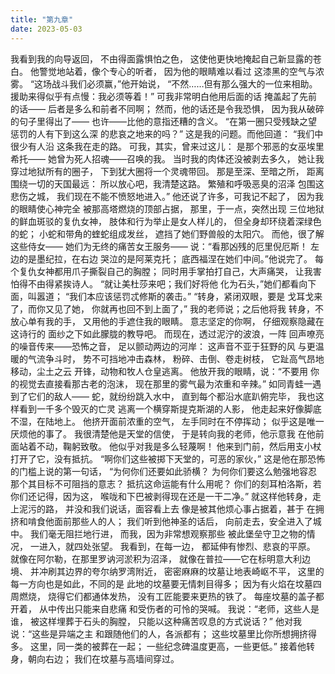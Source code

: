 ```yaml
---
title: "第九章"
date: 2023-05-03
---
```

我看到我的向导返回，
不由得面露惧怕之色，
这使他更快地掩起自己新显露的苍白。
他警觉地站着，像个专心的听者，
因为他的眼睛难以看过
这漆黑的空气与浓雾。
“这场战斗我们必须赢，”他开始说，
“不然……但有那么强大的一位来相助。
援助来得似乎有点慢：我必须等着！”
可我非常明白他用后面的话
掩盖起了先前的话——
后者是多么和前者不同啊；
然而，他的话还是令我恐惧，
因为我从破碎的句子里得出了——
也许——比他的意指还糟的含义。
“在第一圈只受残缺之望
惩罚的人有下到这么深
的悲哀之地来的吗？”
这是我的问题。而他回道：
“我们中很少有人沿
这条我在走的路。
可我，其实，曾来过这儿：
是那个邪恶的女巫埃里希托——
她曾为死人招魂——召唤的我。
当时我的肉体还没被剥去多久，
她让我穿过地狱所有的圈子，
下到犹大圈将一个灵魂带回。
那是至深、至暗之所，
距离围绕一切的天国最远：
所以放心吧，我清楚这路。
繁殖和呼吸恶臭的沼泽
包围这悲伤之城，
我们现在不能不愤怒地进入。”
他还说了许多，可我记不起了，
因为我的眼睛使心神完全
被那高塔燃烧的顶部占据，
那里，于一点，突然出现
三位地狱的鲜血斑驳的复仇女神，
肢体和行为举止是女人样儿的，
但全身却环绕着深绿色的蛇；
小蛇和带角的蝰蛇组成发丝，
遮挡了她们野兽般的太阳穴。
而他，很了解这些侍女——
她们为无终的痛苦女王服务——
说：“看那凶残的厄里倪厄斯！
左边的是墨纪拉，在右边
哭泣的是阿莱克托；
底西福涅在她们中间。”他说完了。
每个复仇女神都用爪子撕裂自己的胸膛；
同时用手掌拍打自己，大声痛哭，
让我害怕得不由得紧挨诗人。
“就让美杜莎来吧；我们好将他
化为石头，”她们都看向下面，叫嚣道；
“我们本应该惩罚忒修斯的袭击。”
“转身，紧闭双眼，要是
戈耳戈来了，而你又见了她，
你就再也回不到上面了，”
我的老师说；之后他将我
转身，不放心单有我的手，
又用他的手遮住我的眼睛。
意志坚定的你啊，
仔细观察隐藏在这诗行的
面纱之下如此朦胧的教导吧。
而现在，透过泥泞的波浪，一阵
回声嘹亮的噪音传来——恐怖之音，
足以颤动两边的河岸：
这声音不亚于狂野的风
与更温暖的气流争斗时，
势不可挡地冲击森林，
粉碎、击倒、卷走树枝，
它趾高气昂地移动，尘土之云
开锋，动物和牧人仓皇逃离。
他放开我的眼睛，说：“不要用
你的视觉去直接看那古老的泡沫，
现在那里的雾气最为浓重和辛辣。”
如同青蛙一遇到了它们的敌人——
蛇，就纷纷跳入水中，
直到每个都沿水底趴俯完毕，
我也这样看到一千多个毁灭的亡灵
逃离一个横穿斯提克斯湖的人影，
他走起来好像脚底不湿，在陆地上。
他挤开面前浓重的空气，
左手同时在不停挥动；
似乎这是唯一厌烦他的事了。
我很清楚他是天堂的信使，
于是转向我的老师，他示意我
在他前面站着不动，鞠躬致敬。
他似乎对我是多么轻蔑啊！
他来到门前，然后用支小杖
打开了它，没有抵抗。
“啊你们这些被掷下天堂的，可恶的家伙，”
这是他在那恐怖的门槛上说的第一句话，
“为何你们还要如此骄横？
为何你们要这么勉强地容忍
那个其目标不可阻挡的意志？
抵抗这命运能有什么用呢？
你们的刻耳柏洛斯，若你们还记得，因为这，
喉咙和下巴被剥得现在还是一干二净。”
就这样他转身，走上泥污的路，
并没和我们说话，面容看上去
像是被其他烦心事占据着，甚于
在拥挤和啃食他面前那些人的人；
我们听到他神圣的话后，
向前走去，安全进入了城中。
我们毫无阻拦地行进，
而我，因为非常想观察那些
被此堡垒守卫之物的情况，
一进入，就四处张望。
我看到，在每一边，
都延伸有惨烈、悲哀的平原。
就像在阿尔勒，在那里罗讷河淤积为沼泽，
就像在普拉——它在标明意大利边境、
并冲刷其边界的夸尔纳罗湾附近，
密密麻麻的坟墓让地表崎岖不平，
这里的每一方向也是如此，不同的是
此地的坟墓要无情刺目得多；
因为有火焰在坟墓四周燃烧，
烧得它们都通体发热，
没有工匠能要来更热的铁了。
每座坟墓的盖子都开着，
从中传出只能来自悲痛
和受伤者的可怜的哭喊。
我说：“老师，这些人是谁，
被这样埋葬于石头的胸膛，
只能以这种痛苦叹息的方式说话？”
他对我说：“这些是异端之主
和跟随他们的人，各派都有；
这些坟墓里比你所想拥挤得多。
这里，同一类的被葬在一起；
一些纪念碑温度更高，一些更低。”
接着他转身，朝向右边；
我们在坟墓与高墙间穿过。